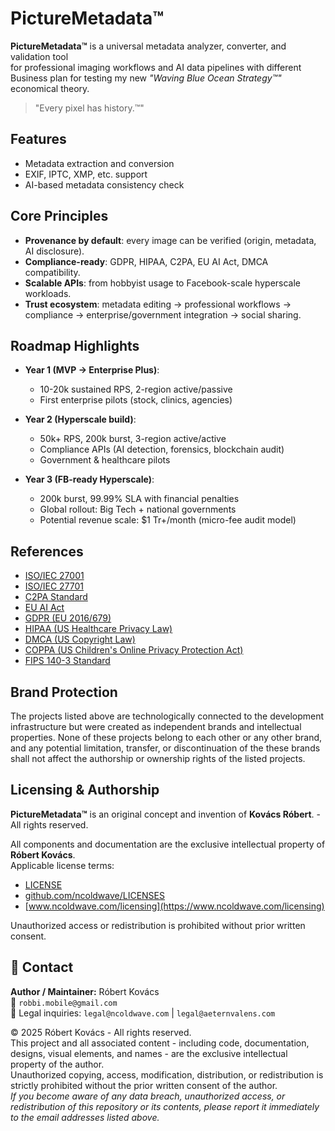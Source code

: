 # PictureMetadata™

**PictureMetadata™** is a universal metadata analyzer, converter, and validation tool  
for professional imaging workflows and AI data pipelines with different Business plan for testing my new *"Waving Blue Ocean Strategy™"* economical theory.

> "Every pixel has history.™"

## Features

- Metadata extraction and conversion  
- EXIF, IPTC, XMP, etc. support  
- AI-based metadata consistency check  

## Core Principles

- **Provenance by default**: every image can be verified (origin, metadata, AI disclosure).  
- **Compliance-ready**: GDPR, HIPAA, C2PA, EU AI Act, DMCA compatibility.  
- **Scalable APIs**: from hobbyist usage to Facebook-scale hyperscale workloads.  
- **Trust ecosystem**: metadata editing → professional workflows → compliance → enterprise/government integration → social sharing.  

## Roadmap Highlights

- **Year 1 (MVP → Enterprise Plus)**:  
  - 10-20k sustained RPS, 2-region active/passive  
  - First enterprise pilots (stock, clinics, agencies)  

- **Year 2 (Hyperscale build)**:  
  - 50k+ RPS, 200k burst, 3-region active/active  
  - Compliance APIs (AI detection, forensics, blockchain audit)  
  - Government & healthcare pilots  

- **Year 3 (FB-ready Hyperscale)**:  
  - 200k burst, 99.99% SLA with financial penalties  
  - Global rollout: Big Tech + national governments  
  - Potential revenue scale: $1 Tr+/month (micro-fee audit model)  

## References

- [ISO/IEC 27001](https://www.iso.org/isoiec-27001-information-security.html)  
- [ISO/IEC 27701](https://www.iso.org/standard/71670.html)  
- [C2PA Standard](https://c2pa.org/)  
- [EU AI Act](https://artificialintelligenceact.eu/)  
- [GDPR (EU 2016/679)](https://gdpr-info.eu/)  
- [HIPAA (US Healthcare Privacy Law)](https://www.hhs.gov/hipaa/index.html)  
- [DMCA (US Copyright Law)](https://www.copyright.gov/dmca/)  
- [COPPA (US Children's Online Privacy Protection Act)](https://www.ftc.gov/legal-library/browse/rules/childrens-online-privacy-protection-rule-coppa)  
- [FIPS 140-3 Standard](https://csrc.nist.gov/publications/detail/fips/140/3/final)  

## Brand Protection

The projects listed above are technologically connected to the development infrastructure but were created as independent brands and intellectual properties. None of these projects belong to each other or any other brand, and any potential limitation, transfer, or discontinuation of the these brands shall not affect the authorship or ownership rights of the listed projects.  

## Licensing & Authorship

**PictureMetadata™** is an original concept and invention of **Kovács Róbert**. - All rights reserved.

All components and documentation are the exclusive intellectual property of **Róbert Kovács**.  
Applicable license terms:  

- [LICENSE](LICENSE)
- [github.com/ncoldwave/LICENSES](https://github.com/ncoldwave/LICENSES)  
- [www.ncoldwave.com/licensing](https://www.ncoldwave.com/licensing)

Unauthorized access or redistribution is prohibited without prior written consent.

## 📧 Contact

**Author / Maintainer:** Róbert Kovács  
📩 `robbi.mobile@gmail.com`  
🔐 Legal inquiries: `legal@ncoldwave.com` | `legal@aeternvalens.com`

© 2025 Róbert Kovács - All rights reserved.  
This project and all associated content - including code, documentation, designs, visual elements, and names - are the exclusive intellectual property of the author.  
Unauthorized copying, access, modification, distribution, or redistribution is strictly prohibited without the prior written consent of the author.  
*If you become aware of any data breach, unauthorized access, or redistribution of this repository or its contents, please report it immediately to the email addresses listed above.*  
